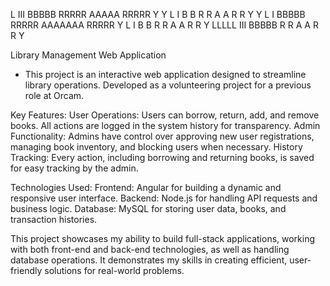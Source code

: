  L       III  BBBBB   RRRRR    AAAAA  RRRRR   Y   Y
  L        I   B    B  R    R  A     A R    R   Y Y
  L        I   BBBBB   RRRRR   AAAAAAA RRRRR     Y
  L        I   B    B  R  R    A     A R  R      Y
  LLLLL   III  BBBBB   R   R   A     A R   R     Y
  
Library Management Web Application

* This project is an interactive web application designed to streamline library operations. Developed as a volunteering project for a previous role at Orcam.


Key Features:
User Operations: Users can borrow, return, add, and remove books. All actions are logged in the system history for transparency.
Admin Functionality: Admins have control over approving new user registrations, managing book inventory, and blocking users when necessary.
History Tracking: Every action, including borrowing and returning books, is saved for easy tracking by the admin.

Technologies Used:
Frontend: Angular for building a dynamic and responsive user interface.
Backend: Node.js for handling API requests and business logic.
Database: MySQL for storing user data, books, and transaction histories.

This project showcases my ability to build full-stack applications, working with both front-end and back-end technologies, as well as handling database operations. It demonstrates my skills in creating efficient, user-friendly solutions for real-world problems.
